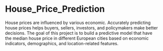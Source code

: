 # House_Price_Prediction
House prices are influenced by various economic. Accurately predicting house prices helps buyers, sellers, investors, and policymakers make better decisions. The goal of this project is to build a predictive model that have the median house price in different European cities based on economic indicators, demographics, and location-related features.
